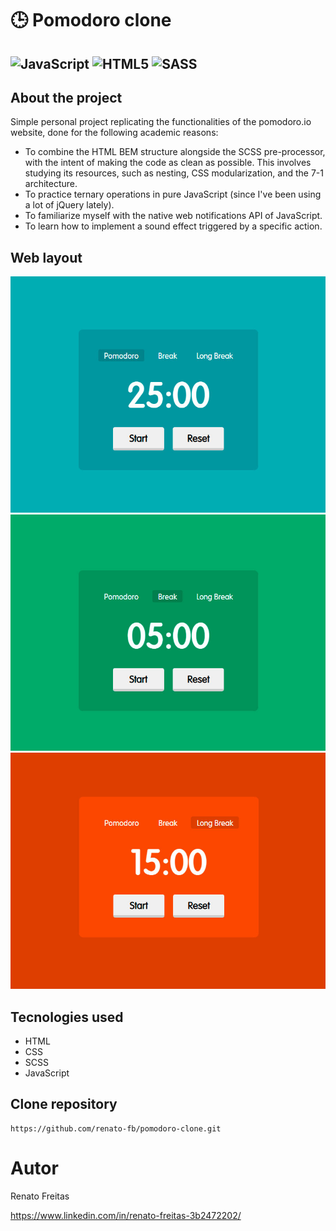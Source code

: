 # 🕒 Pomodoro clone

## ![JavaScript](https://img.shields.io/badge/javascript-%23323330.svg?style=for-the-badge&logo=javascript&logoColor=%23F7DF1E) ![HTML5](https://img.shields.io/badge/html5-%23E34F26.svg?style=for-the-badge&logo=html5&logoColor=white) ![SASS](https://img.shields.io/badge/SASS-hotpink.svg?style=for-the-badge&logo=SASS&logoColor=white)

## About the project

Simple personal project replicating the functionalities of the pomodoro.io website, done for the following academic reasons: 
- To combine the HTML BEM structure alongside the SCSS pre-processor, with the intent of making the code as clean as possible. This involves studying its resources, such as nesting, CSS modularization, and the 7-1 architecture.
- To practice ternary operations in pure JavaScript (since I've been using a lot of jQuery lately).
- To familiarize myself with the native web notifications API of JavaScript.
- To learn how to implement a sound effect triggered by a specific action.

## Web layout
![Layout](https://github.com/renato-fb/assets/blob/main/pomodoro-clone/pomodoro-layout1.jpg)
![Layout2](https://github.com/renato-fb/assets/blob/main/pomodoro-clone/pomodoro-layout2.jpg)
![Layout3](https://github.com/renato-fb/assets/blob/main/pomodoro-clone/pomodoro-layout3.jpg)

## Tecnologies used
- HTML
- CSS
- SCSS
- JavaScript

## Clone repository

```
https://github.com/renato-fb/pomodoro-clone.git
```

# Autor
Renato Freitas

https://www.linkedin.com/in/renato-freitas-3b2472202/


